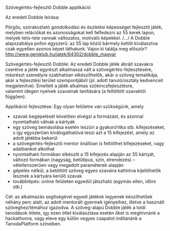 Szövegértés-fejlesztő Dobble applikáció

Az eredeti Dobble leírása:

Pörgős, szórakoztató gondolkodási és észlelési képességet fejlesztő játék, melyben relációkat és azonosságokat kell felfedezni az 55 kerek lapon, melyek telis-tele vannak változatos, motiváló képekkel. /…/ A Dobble alapszabálya pofon egyszerű: az 55 lap közül bármely kettőt kiválasztva csak egyetlen azonos képet láthatunk. Vajon ki találja meg először? 
http://www.gemklub.hu/jatek/64302/dobble_magyar

Szövegértés-fejlesztő Dobble:
Az eredeti Dobble játék ábráit szavakra cserélve a játék egyrészt alkalmassá vált a szövegértés-fejlesztésére, másrészt személyre szabhatóan elkészíthetők, akár a szöveg tematikája, akár a fejlesztési terület szempontjából (pl. adott tanuló/osztály kedvenceit megjelenítve). Emellett a játék alkalmas szókincsfejlesztésre, valamint idegen nyelvek szavainak tanítására (a feltöltött szavaktól függően).

Applikáció fejlesztése:
Egy olyan felületre van szükségünk, amely
  * szavak begépelését követően elvégzi a formázást, és azonnal nyomtatható válnak a kártyák
  * egy szöveg bemásolása esetén leszűri a gyakori/ritka stb. kifejezéseket, s így egyszerűen kiválogathatóvá teszi azt a 15 kifejezést, amely az adott játékba bekerül
  * a szövegértés-fejlesztő mentor önállóan is feltölthet kifejezéseket, vagy adatbankot alkothat
  * nyomtatható formában elkészíti a 15 kifejezés alapján az 55 kártyát, változó formában (nagyság, betűtípus, szín, elrendezés) – véletlenszerűen vagy megadott paraméterek alapján
  * gépelés nélkül, a betöltött szöveg egyes szavaira kattintva kijelölhetők lesznek a kártyára kerülő szavak
  * továbblépés: online felületen egyedül játszható (egymás ellen, időre stb.)

Cél: az alkalmazás segítségével egyedi játékok legyenek készíthetőek néhány perc alatt, az adott mentorált gyermek igényeihez, illetve a használt szöveghez/témához igazodva. A szöveg-alapú Dobble játék a toldi tanodások ötlete, így ezen ötlet kiválasztása esetén őket is meghívnánk a hackathonra, vagy eleve egy külön vegyes csapatot indítanánk a TanodaPlatform színeiben. 

